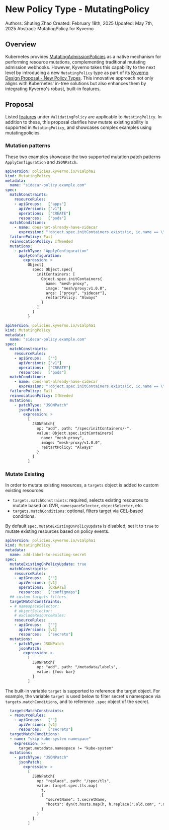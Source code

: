 # New Policy Type - MutatingPolicy

Authors: Shuting Zhao
Created: February 18th, 2025
Updated: May 7th, 2025
Abstract: MutatingPolicy for Kyverno

## Overview

Kubernetes provides [MutatingAdmissionPolicies](https://kubernetes.io/docs/reference/access-authn-authz/mutating-admission-policy/) as a native mechanism for performing resource mutations, complementing traditional mutating admission webhooks. However, Kyverno takes this capability to the next level by introducing a new `MutatingPolicy` type as part of its [Kyverno Design Proposal - New Policy Types](https://github.com/kyverno/KDP/pull/66). This innovative approach not only aligns with Kubernetes' in-tree solutions but also enhances them by integrating Kyverno's robust, built-in features.

## Proposal

Listed [features](https://github.com/kyverno/KDP/blob/5f3c816181bd3eee631d4c4a60224b045f9e512a/proposals/new_policy_types.md#validating-policy) under `ValidatingPolicy` are applicable to `MutatingPolicy`. In addition to these, this proposal clarifies how mutate existing ability is supported in `MutatingPolicy`, and showcases complex examples using mutatingpolicies.

### Mutation patterns

These two examples showcase the two supported mutation patch patterns `ApplyConfiguration` and `JSONPatch`.

```yaml
apiVersion: policies.kyverno.io/v1alpha1
kind: MutatingPolicy
metadata:
  name: "sidecar-policy.example.com"
spec:
  matchConstraints:
    resourceRules:
    - apiGroups:   ["apps"]
      apiVersions: ["v1"]
      operations:  ["CREATE"]
      resources:   ["pods"]
  matchConditions:
    - name: does-not-already-have-sidecar
      expression: "!object.spec.initContainers.exists(ic, ic.name == \"mesh-proxy\")"
  failurePolicy: Fail
  reinvocationPolicy: IfNeeded
  mutations:
    - patchType: "ApplyConfiguration"
      applyConfiguration:
        expression: >
          Object{
            spec: Object.spec{
              initContainers: [
                Object.spec.initContainers{
                  name: "mesh-proxy",
                  image: "mesh/proxy:v1.0.0",
                  args: ["proxy", "sidecar"],
                  restartPolicy: "Always"
                }
              ]
            }
          }          
```

```yaml
apiVersion: policies.kyverno.io/v1alpha1
kind: MutatingPolicy
metadata:
  name: "sidecar-policy.example.com"
spec:
  matchConstraints:
    resourceRules:
    - apiGroups:   [""]
      apiVersions: ["v1"]
      operations:  ["CREATE"]
      resources:   ["pods"]
  matchConditions:
    - name: does-not-already-have-sidecar
      expression: "!object.spec.initContainers.exists(ic, ic.name == \"mesh-proxy\")"
  failurePolicy: Fail
  reinvocationPolicy: IfNeeded
  mutations:
    - patchType: "JSONPatch"
      jsonPatch:
        expression: >
          [
            JSONPatch{
              op: "add", path: "/spec/initContainers/-",
              value: Object.spec.initContainers{
                name: "mesh-proxy",
                image: "mesh-proxy/v1.0.0",
                restartPolicy: "Always"
              }
            }
          ]          
```

### Mutate Existing

In order to mutate existing resources, a `targets` object is added to custom existing resources:

* `targets.matchConstraints`: required, selects existing resources to mutate based on GVR, `namespaceSelector`, `objectSelector`, etc.
* `targets.matchConditions`: optional, filters target via CEL-based conditions.

By default `spec.mutateExistingOnPolicyUpdate` is disabled, set it to `true` to mutate existing resources based on policy events.

```yaml
apiVersion: policies.kyverno.io/v1alpha1
kind: MutatingPolicy
metadata:
  name: add-label-to-existing-secret
spec:
  mutateExistingOnPolicyUpdate: true
  matchConstraints:
    resourceRules:
    - apiGroups:   [""]
      apiVersions: [v1]
      operations:  [CREATE]
      resources:   ["configmaps"]
  ## custom targets filters
  targetMatchConstraints:
  - # namespaceSelector:
    # objectSelector:
    # excludeResourceRules:
    resourceRules:
    - apiGroups:   [""]
      apiVersions: [v1]
      resources:   ["secrets"]
  mutations:
    - patchType: JSONPatch
      jsonPatch: 
        expression: >-
          [
            JSONPatch{
              op: "add", path: "/metadata/labels",
              value: {foo: bar}
            }
          ] 
```

The built-in variable `target` is supported to reference the target object. For example, the variable `target` is used below to filter secret's namespace via `targets.matchConditions`, and to reference `.spec` object of the secret.

```yaml
  targetsMatchConstraints:
  - resourceRules:
    - apiGroups:   [""]
      apiVersions: [v1]
      resources:   ["secrets"]
  targetMatchConditions:
  - name: "skip kube-system namespace"
    expression: >-
      target.metadata.namespace != "kube-system"
  mutations:
    - patchType: "JSONPatch"
      jsonPatch:
        expression: >
          [
            JSONPatch{
              op: "replace", path: "/spec/tls",
              value: target.spec.tls.map(
                t, 
                {
                  "secretName": t.secretName, 
                  "hosts": dyn(t.hosts.map(h, h.replace(".old.com", ".new.com")))
                }
              )
            }
          ]
```
